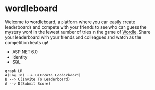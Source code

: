 # wordleboard

Welcome to wordleboard, a platform where you can easily create leaderboards and compete with your friends to see who can guess the mystery word in the fewest number of tries in the game of [Wordle](https://www.nytimes.com/games/wordle/index.html).
Share your leaderboard with your friends and colleagues and watch as the competition heats up!

- ASP.NET 6.0 
- Identity
- SQL

```mermaid
graph LR
A(Log In) --> B(Create Leaderboard)
B --> C(Invite To Leaderboard)
A --> D(Submit Score)
```
